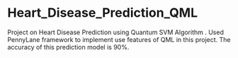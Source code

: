 # Heart_Disease_Prediction_QML
Project on Heart Disease Prediction using Quantum SVM Algorithm . Used PennyLane framework to implement use features of QML in this project. The accuracy of this prediction model is 90%.
